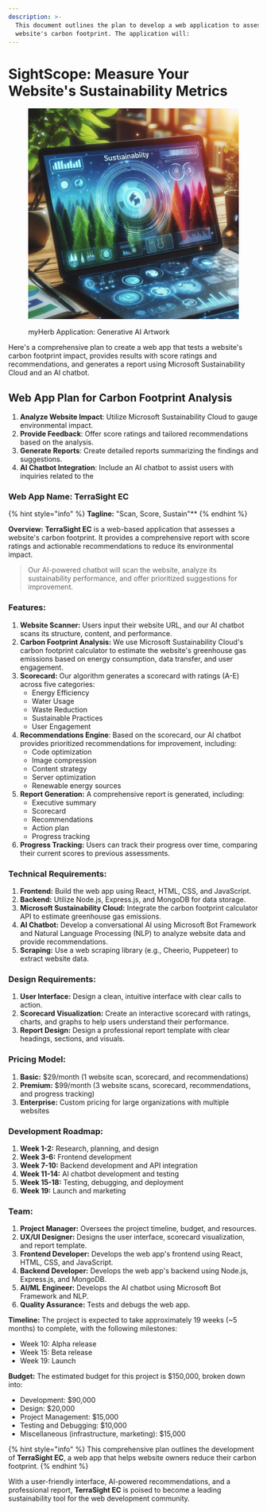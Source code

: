 ```yaml
---
description: >-
  This document outlines the plan to develop a web application to assess a
  website's carbon footprint. The application will:
---
```


# SightScope: Measure Your Website's Sustainability Metrics

<figure><img src="../../.gitbook/assets/sustainability futuristic computer screen myherb AI art 3.jpeg" alt=""><figcaption><p>myHerb Application: Generative AI Artwork</p></figcaption></figure>

Here's a comprehensive plan to create a web app that tests a website's carbon footprint impact, provides results with score ratings and recommendations, and generates a report using Microsoft Sustainability Cloud and an AI chatbot.

## Web App Plan for Carbon Footprint Analysis

1. **Analyze Website Impact**: Utilize Microsoft Sustainability Cloud to gauge environmental impact.
2. **Provide Feedback**: Offer score ratings and tailored recommendations based on the analysis.
3. **Generate Reports**: Create detailed reports summarizing the findings and suggestions.
4. **AI Chatbot Integration**: Include an AI chatbot to assist users with inquiries related to the

### **Web App Name:** TerraSight EC

{% hint style="info" %}
**Tagline:** "Scan, Score, Sustain"\*\*
{% endhint %}

**Overview:** **TerraSight EC** is a web-based application that assesses a website's carbon footprint. It provides a comprehensive report with score ratings and actionable recommendations to reduce its environmental impact.&#x20;

> Our AI-powered chatbot will scan the website, analyze its sustainability performance, and offer prioritized suggestions for improvement.

### **Features:**

1. **Website Scanner:** Users input their website URL, and our AI chatbot scans its structure, content, and performance.
2. **Carbon Footprint Analysis:** We use Microsoft Sustainability Cloud's carbon footprint calculator to estimate the website's greenhouse gas emissions based on energy consumption, data transfer, and user engagement.
3. **Scorecard:** Our algorithm generates a scorecard with ratings (A-E) across five categories:
   * Energy Efficiency
   * Water Usage
   * Waste Reduction
   * Sustainable Practices
   * User Engagement
4. **Recommendations Engine**: Based on the scorecard, our AI chatbot provides prioritized recommendations for improvement, including:
   * Code optimization
   * Image compression
   * Content strategy
   * Server optimization
   * Renewable energy sources
5. **Report Generation:** A comprehensive report is generated, including:
   * Executive summary
   * Scorecard
   * Recommendations
   * Action plan
   * Progress tracking
6. **Progress Tracking:** Users can track their progress over time, comparing their current scores to previous assessments.

### **Technical Requirements:**

1. **Frontend:** Build the web app using React, HTML, CSS, and JavaScript.
2. **Backend:** Utilize Node.js, Express.js, and MongoDB for data storage.
3. **Microsoft Sustainability Cloud:** Integrate the carbon footprint calculator API to estimate greenhouse gas emissions.
4. **AI Chatbot:** Develop a conversational AI using Microsoft Bot Framework and Natural Language Processing (NLP) to analyze website data and provide recommendations.
5. **Scraping:** Use a web scraping library (e.g., Cheerio, Puppeteer) to extract website data.

### **Design Requirements:**

1. **User Interface:** Design a clean, intuitive interface with clear calls to action.
2. **Scorecard Visualization:** Create an interactive scorecard with ratings, charts, and graphs to help users understand their performance.
3. **Report Design:** Design a professional report template with clear headings, sections, and visuals.

### **Pricing Model:**

1. **Basic:** $29/month (1 website scan, scorecard, and recommendations)
2. **Premium:** $99/month (3 website scans, scorecard, recommendations, and progress tracking)
3. **Enterprise:** Custom pricing for large organizations with multiple websites

### **Development Roadmap:**

1. **Week 1-2:** Research, planning, and design
2. **Week 3-6:** Frontend development
3. **Week 7-10:** Backend development and API integration
4. **Week 11-14:** AI chatbot development and testing
5. **Week 15-18:** Testing, debugging, and deployment
6. **Week 19:** Launch and marketing

### **Team:**

1. **Project Manager:** Oversees the project timeline, budget, and resources.
2. **UX/UI Designer:** Designs the user interface, scorecard visualization, and report template.
3. **Frontend Developer:** Develops the web app's frontend using React, HTML, CSS, and JavaScript.
4. **Backend Developer:** Develops the web app's backend using Node.js, Express.js, and MongoDB.
5. **AI/ML Engineer:** Develops the AI chatbot using Microsoft Bot Framework and NLP.
6. **Quality Assurance:** Tests and debugs the web app.

**Timeline:** The project is expected to take approximately 19 weeks (\~5 months) to complete, with the following milestones:

* Week 10: Alpha release
* Week 15: Beta release
* Week 19: Launch

**Budget:** The estimated budget for this project is $150,000, broken down into:

* Development: $90,000
* Design: $20,000
* Project Management: $15,000
* Testing and Debugging: $10,000
* Miscellaneous (infrastructure, marketing): $15,000

{% hint style="info" %}
This comprehensive plan outlines the development of **TerraSight EC**, a web app that helps website owners reduce their carbon footprint.&#x20;
{% endhint %}

With a user-friendly interface, AI-powered recommendations, and a professional report, **TerraSight EC** is poised to become a leading sustainability tool for the web development community.
